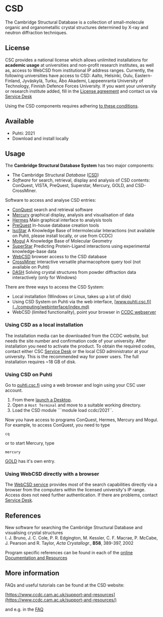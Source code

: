 # CSD

The Cambridge Structural Database is a collection of small-molecule
organic and organometallic crystal structures determined by X-ray and
neutron diffraction techniques.

## License
CSC provides a national license
which allows unlimited installations for **academic usage** at universities
and non-profit research institutes, as well as,
access to WebCSD from institutional IP address ranges. Currently, the
following universities have access to CSD: Aalto, Helsinki, Oulu,
Eastern-Finland, Jyväskylä, Turku, Åbo Akademi, Lappeenranta University
of Technology, Finnish Defence Forces University. If you want your
university or research institute added, fill in the 
[License agreement](../img/CSDLicenseAgreementTemplateNAC.pdf) 
and contact us via [Service Desk](mailto:servicedesk@csc.fi)

Using the CSD components requires adhering [to these conditions](../img/CSDLicenseAgreementTemplateNAC.pdf).

## Available

- Puhti: 2021
- Download and install locally

## Usage

The **Cambridge Structural Database System** has two major components:

-   The Cambridge Structural *Database* ([CSD])
-   *Software* for search, retrieval, display and analysis of CSD
    contents: ConQuest, VISTA, PreQuest, Superstar, Mercury, GOLD, and
    CSD-CrossMiner.

Software to access and analyse CSD entries:

-   [ConQuest] search and retrieval software
-   [Mercury] graphical display, analysis and visualisation of data
-   [Hermes] Main graphical interface to analysis tools
-   [PreQuest] In-house database creation tools
-   [IsoStar] A Knowledge Base of Intermolecular Interactions (not
    available on Puhti, please install locally, or use from CCDC)
-   [Mogul] A Knowledge Base of Molecular Geometry
-   [SuperStar]
    Predicting Protein-Ligand interactions using experimental
    knowledge-base data
-   [WebCSD] browser access to the CSD database
-   [CrossMiner] interactive versatile pharmacophore query tool (not available on Puhti)
-   [DASH] Solving crystal structures from powder diffraction data
    interactively (only for Windows)

There are three ways to access the CSD System:

-   Local installation (Windows or Linux, takes up a lot of disk)
-   Using CSD System on Puhti via the web interface, [www.puhti.csc.fi](../computing/webinterface/index.md)
-   WebCSD (limited functionality), point your browser in [CCDC webserver](http://webcsd.ccdc.cam.ac.uk/)

### Using CSD as a local installation

The installation media can be downloaded from the CCDC website, but
needs the site number and confirmation code of your university. After
installation you need to activate the product. To obtain the required
codes, contact either CSC [Service Desk](mailto:servicedesk@csc.fi)
or the local CSD administrator at your university. This is the
recommended way for power users. The full installation requires ~18 GB of disk.

### Using CSD on Puhti

Go to [puhti.csc.fi](https://puhti.csc.fi/) using a web browser and login using your CSC user account.

1. From there [launch a Desktop](../../computing/webinterface/desktop/#launching ). 
2. Open a ```Host Terminal``` and  move to a suitable working directory.
3. Load the CSD module ```module load ccdc/2021``.

Now you have access to programs ConQuest, Hermes, Mercury and Mogul.
For example, to access ConQuest, you need to type

`cq`

or to start Mercury, type

`mercury`

[GOLD](gold.md) has it's own entry.

### Using WebCSD directly with a browser

The [WebCSD service](https://www.ccdc.cam.ac.uk/structures) 
provides most of the search capabilities directly via a browser from
the computers within the licensed university's IP range. Access does not need
further authentication. If there are problems, contact
[Service Desk](mailto:servicedesk@csc.fi).

## References

New software for searching the Cambridge Structural Database and
visualising crystal structures  
I. J. Bruno, J. C. Cole, P. R. Edgington, M. Kessler, C. F. Macrae, P.
McCabe, J. Pearson and R. Taylor, *Acta Crystallogr.*, **B58**, 389-397,
2002

Program specific references can be found in each of the
[online Documentation and Resources](https://www.ccdc.cam.ac.uk/support-and-resources/ccdcresources/)

## More information


FAQs and useful tutorials can be found at the CSD website:

[https://www.ccdc.cam.ac.uk/support-and-resources](https://www.ccdc.cam.ac.uk/support-and-resources/)

and e.g. in the [FAQ](https://www.ccdc.cam.ac.uk/support-and-resources/Support/search?c=Product+Reference)

  [CSD]: http://www.ccdc.cam.ac.uk/products/csd_system
  [License agreement]: https://research.csc.fi/documents/48467/73370/CCDC+License+Agreement+Template.pdf/bea49ea1-a6ee-4e7e-94d3-9b7ef8e3a361
  [ConQuest]: http://www.ccdc.cam.ac.uk/Solutions/CSDSystem/Pages/ConQuest.aspx
  [Mercury]: https://www.ccdc.cam.ac.uk/solutions/csd-system/components/mercury/
  [Hermes]: https://www.ccdc.cam.ac.uk/support-and-resources/ccdcresources/Hermes_User_Guide.pdf
  [PreQuest]: http://www.ccdc.cam.ac.uk/Solutions/CSDSystem/Pages/PreQuest.aspx
  [IsoStar]: http://www.ccdc.cam.ac.uk/Solutions/CSDSystem/Pages/IsoStar.aspx
  [Mogul]: http://www.ccdc.cam.ac.uk/Solutions/CSDSystem/Pages/Mogul.aspx
  [SuperStar]: http://www.ccdc.cam.ac.uk/Solutions/LifeSciences/Pages/SuperStar.aspx
  [WebCSD]: http://www.ccdc.cam.ac.uk/Solutions/CSDSystem/Pages/WebCSD.aspx
  [SolidFormModule]: http://www.ccdc.cam.ac.uk/Solutions/CSDSolidFormSuite/Pages/SolidFormModule.aspx
  [CrossMiner]: https://www.ccdc.cam.ac.uk/solutions/csd-discovery/components/CSD-CrossMiner/
  [DASH]: http://www.ccdc.cam.ac.uk/Solutions/PowderDiffraction/Pages/DASH.aspx
  [NoMachine]: nomachine.md

